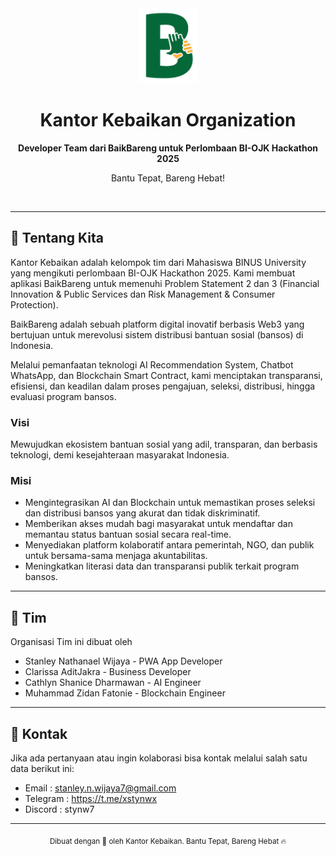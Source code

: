 <div align="center">
  <img src="logo.png" height="120" />
  <h1>Kantor Kebaikan Organization</h1>
  <p><strong>Developer Team dari BaikBareng untuk Perlombaan BI-OJK Hackathon 2025</strong></p>
  <p>Bantu Tepat, Bareng Hebat!</p>
  <br />
</div>

---

## 🚀 Tentang Kita

Kantor Kebaikan adalah kelompok tim dari Mahasiswa BINUS University yang mengikuti perlombaan BI-OJK Hackathon 2025. Kami membuat aplikasi BaikBareng untuk memenuhi Problem Statement 2 dan 3 (Financial Innovation & Public Services dan Risk Management & Consumer Protection).

BaikBareng adalah sebuah platform digital inovatif berbasis Web3 yang bertujuan untuk merevolusi sistem distribusi bantuan sosial (bansos) di Indonesia.

Melalui pemanfaatan teknologi AI Recommendation System, Chatbot WhatsApp, dan Blockchain Smart Contract, kami menciptakan transparansi, efisiensi, dan keadilan dalam proses pengajuan, seleksi, distribusi, hingga evaluasi program bansos.

### Visi
Mewujudkan ekosistem bantuan sosial yang adil, transparan, dan berbasis teknologi, demi kesejahteraan masyarakat Indonesia.

### Misi
- Mengintegrasikan AI dan Blockchain untuk memastikan proses seleksi dan distribusi bansos yang akurat dan tidak diskriminatif.
- Memberikan akses mudah bagi masyarakat untuk mendaftar dan memantau status bantuan sosial secara real-time.
- Menyediakan platform kolaboratif antara pemerintah, NGO, dan publik untuk bersama-sama menjaga akuntabilitas.
- Meningkatkan literasi data dan transparansi publik terkait program bansos.

---

## 👥 Tim

Organisasi Tim ini dibuat oleh

<ul>
<li>Stanley Nathanael Wijaya - PWA App Developer</li>
<li>Clarissa AditJakra - Business Developer</li>
<li>Cathlyn Shanice Dharmawan - AI Engineer</li>
<li>Muhammad Zidan Fatonie - Blockchain Engineer</li>
</ul>

---

## 📧 Kontak

Jika ada pertanyaan atau ingin kolaborasi bisa kontak melalui salah satu data berikut ini:

- Email : stanley.n.wijaya7@gmail.com
- Telegram : https://t.me/xstynwx
- Discord : stynw7

---

<div align="center">
  <sub>Dibuat dengan 🤍 oleh Kantor Kebaikan. Bantu Tepat, Bareng Hebat 🔥</sub>
</div>
